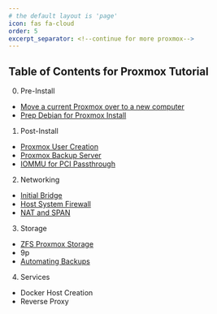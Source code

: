 ```yaml
---
# the default layout is 'page'
icon: fas fa-cloud
order: 5
excerpt_separator: <!--continue for more proxmox-->
---
```


## Table of Contents for Proxmox Tutorial

0. Pre-Install
 * [Move a current Proxmox over to a new computer](/posts/installing-proxmox-from-an-old-proxmox/)
 * [Prep Debian for Proxmox Install](/posts/proxmox-install-from-debian/)



1. Post-Install
 * [Proxmox User Creation](/posts/proxmox-post-install-user-creation/)
 * [Proxmox Backup Server](/posts/proxmox-backup-server/)
 * [IOMMU for PCI Passthrough](/posts/proxmox-iommu-passthrough/)



2. Networking
 * [Initial Bridge](/posts/proxmox-initial-bridge-networking/)
 * [Host System Firewall](/posts/proxmox-host-system-firewall/)
 * [NAT and SPAN](/posts/proxmox-networking-nat-span/)



3. Storage
 * [ZFS Proxmox Storage](/posts/proxmox-zfs-for-storage/)
 * 9p
 * [Automating Backups](/posts/proxmox-automatic-backups/)



4. Services 
 * Docker Host Creation
 * Reverse Proxy
